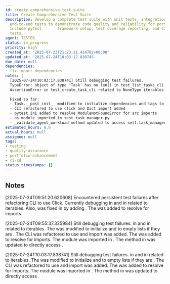 ```yaml
---
id: create-comprehensive-test-suite
title: Create Comprehensive Test Suite
description: Develop a complete test suite with unit tests, integration tests, and
  end-to-end tests to demonstrate code quality and reliability for portfolio showcase.
  Include pytest       framework setup, test coverage reporting, and CI/CD integration
  tests.
agent: TESTER
status: in_progress
priority: high
created_at: '2025-07-23T21:23:21.414702+00:00'
updated_at: '2025-07-24T10:03:17.838745'
due_date: null
dependencies:
- fix-import-dependencies
notes: |
  [2025-07-24T10:03:17.838741] Still debugging test failures. 
  TypeError: object of type 'Task' has no len() in test_list_tasks_cli 
  AssertionError in test_create_task_cli related to NoneType iterables. 
  
  Fixed so far:
  - Task.__post_init__ modified to initialize dependencies and tags to empty lists if None
  - CLI refactored to use click and Dict import added
  - pytest.ini added to resolve ModuleNotFoundError for src imports  
  - os module imported in test_task_manager.py
  - _validate_agent_workload method updated to access self.task_manager.tasks_cache
estimated_hours: 8.0
actual_hours: null
assignee: null
tags:
- testing
- quality-assurance
- portfolio-enhancement
- ci-cd
status_timestamps: {}
---
```


## Notes

[2025-07-24T09:51:20.620608] Encountered persistent test failures after refactoring CLI to use Click. Currently debugging  in  and  in  related to  iterables. Also,  was fixed in  by adding . The  was added to resolve  for  imports.

[2025-07-24T09:55:37.325984] Still debugging test failures.  in  and  in  related to  iterables. The  was modified to initialize  and  to empty lists if they are . The CLI was refactored to use  and  import was added. The  was added to resolve  for  imports. The  module was imported in . The  method in  was updated to directly access .

[2025-07-24T10:03:17.838741] Still debugging test failures.  in  and  in  related to  iterables. The  was modified to initialize  and  to empty lists if they are . The CLI was refactored to use  and  import was added. The  was added to resolve  for  imports. The  module was imported in . The  method in  was updated to directly access .


